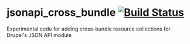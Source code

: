 # jsonapi_cross_bundle [![Build Status](https://travis-ci.com/mglaman/jsonapi_cross_bundle.svg?branch=master)](https://travis-ci.com/mglaman/jsonapi_cross_bundle)
Experimental code for adding cross-bundle resource collections for Drupal's JSON API module
